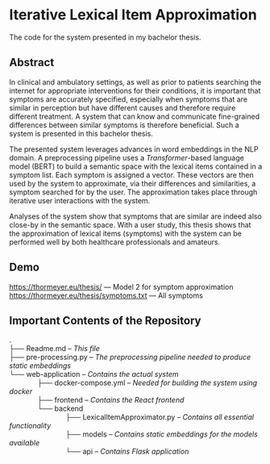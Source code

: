 # Iterative Lexical Item Approximation

 The code for the system presented in my bachelor thesis.

 ## Abstract

In clinical and ambulatory settings, as well as prior to patients searching the internet for appropriate interventions for their conditions, it is important that symptoms are accurately specified, especially when symptoms that are similar in perception but have different causes and therefore require different treatment.
A system that can know and communicate fine-grained differences between similar symptoms is therefore beneficial.
Such a system is presented in this bachelor thesis.


The presented system leverages advances in word embeddings in the NLP domain.
A preprocessing pipeline uses a *Transformer*-based language model (BERT) to build a semantic space with the lexical items contained in a symptom list.
Each symptom is assigned a vector.
These vectors are then used by the system to approximate, via their differences and similarities, a symptom searched for by the user. 
The approximation takes place through iterative user interactions with the system.


Analyses of the system show that symptoms that are similar are indeed also close-by in the semantic space.
With a user study, this thesis shows that the approximation of lexical items (symptoms) with the system can be performed well by both healthcare professionals and amateurs.

## Demo  

<https://thormeyer.eu/thesis/> — Model 2 for symptom approximation  
<https://thormeyer.eu/thesis/symptoms.txt> — All symptoms  


## Important Contents of the Repository

.  
├── Readme.md – *This file*  
├── pre-processing.py – *The preprocessing pipeline needed to produce static embeddings*  
└── web-application – *Contains the actual system*  
    ├── docker-compose.yml – *Needed for building the system using docker*  
    ├── frontend – *Contains the React frontend*  
    └── backend  
        ├── LexicalItemApproximator.py – *Contains all essential functionality*  
        ├── models – *Contains static embeddings for the models available*  
        └── api – *Contains Flask application*  

